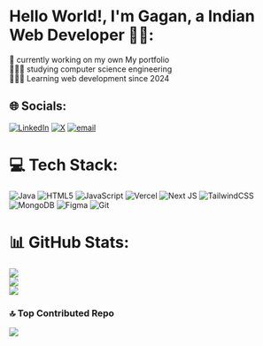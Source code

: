 # Hello World!, I'm Gagan, a Indian Web Developer 👋🏼:
🛜 currently working on my own My portfolio<br>👨🏼‍🎓 studying computer science engineering <br>👨🏼‍💻 Learning web development since 2024 




## 🌐 Socials:
[![LinkedIn](https://img.shields.io/badge/LinkedIn-%230077B5.svg?logo=linkedin&logoColor=white)](https://www.linkedin.com/in/gaganpkumar/) [![X](https://img.shields.io/badge/X-black.svg?logo=X&logoColor=white)](https://x.com/@GaganpKuma12) [![email](https://img.shields.io/badge/Email-D14836?logo=gmail&logoColor=white)](mailto:gaganpkumar12@gmail.com) 

# 💻 Tech Stack:
![Java](https://img.shields.io/badge/java-%23ED8B00.svg?style=for-the-badge&logo=openjdk&logoColor=white) ![HTML5](https://img.shields.io/badge/html5-%23E34F26.svg?style=for-the-badge&logo=html5&logoColor=white) ![JavaScript](https://img.shields.io/badge/javascript-%23323330.svg?style=for-the-badge&logo=javascript&logoColor=%23F7DF1E) ![Vercel](https://img.shields.io/badge/vercel-%23000000.svg?style=for-the-badge&logo=vercel&logoColor=white) ![Next JS](https://img.shields.io/badge/Next-black?style=for-the-badge&logo=next.js&logoColor=white) ![TailwindCSS](https://img.shields.io/badge/tailwindcss-%2338B2AC.svg?style=for-the-badge&logo=tailwind-css&logoColor=white) ![MongoDB](https://img.shields.io/badge/MongoDB-%234ea94b.svg?style=for-the-badge&logo=mongodb&logoColor=white) ![Figma](https://img.shields.io/badge/figma-%23F24E1E.svg?style=for-the-badge&logo=figma&logoColor=white) ![Git](https://img.shields.io/badge/git-%23F05033.svg?style=for-the-badge&logo=git&logoColor=white)
# 📊 GitHub Stats:
![](https://github-readme-stats.vercel.app/api?username=gaganpkumar12&theme=dark&hide_border=false&include_all_commits=false&count_private=false)<br/>
![](https://github-readme-streak-stats.herokuapp.com/?user=gaganpkumar12&theme=dark&hide_border=false)<br/>
![](https://github-readme-stats.vercel.app/api/top-langs/?username=gaganpkumar12&theme=dark&hide_border=false&include_all_commits=false&count_private=false&layout=compact)

### 🔝 Top Contributed Repo
![](https://github-contributor-stats.vercel.app/api?username=gaganpkumar12&limit=5&theme=dark&combine_all_yearly_contributions=true)


<!-- Proudly created with GPRM ( https://gprm.itsvg.in ) -->
